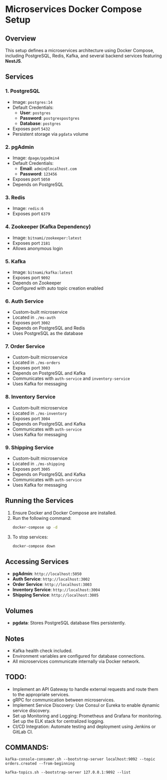 # Microservices Docker Compose Setup

## Overview
This setup defines a microservices architecture using Docker Compose, including PostgreSQL, Redis, Kafka, and several backend services featuring **NestJS**.

## Services

### 1. **PostgreSQL**
- Image: `postgres:14`
- Default Credentials:
  - **User**: `postgres`
  - **Password**: `postgrespostgres`
  - **Database**: `postgres`
- Exposes port `5432`
- Persistent storage via `pgdata` volume

### 2. **pgAdmin**
- Image: `dpage/pgadmin4`
- Default Credentials:
  - **Email**: `admin@localhost.com`
  - **Password**: `123456`
- Exposes port `5050`
- Depends on PostgreSQL

### 3. **Redis**
- Image: `redis:6`
- Exposes port `6379`

### 4. **Zookeeper (Kafka Dependency)**
- Image: `bitnami/zookeeper:latest`
- Exposes port `2181`
- Allows anonymous login

### 5. **Kafka**
- Image: `bitnami/kafka:latest`
- Exposes port `9092`
- Depends on Zookeeper
- Configured with auto topic creation enabled

### 6. **Auth Service**
- Custom-built microservice
- Located in `./ms-auth`
- Exposes port `3002`
- Depends on PostgreSQL and Redis
- Uses PostgreSQL as the database

### 7. **Order Service**
- Custom-built microservice
- Located in `./ms-orders`
- Exposes port `3003`
- Depends on PostgreSQL and Kafka
- Communicates with `auth-service` and `inventory-service`
- Uses Kafka for messaging

### 8. **Inventory Service**
- Custom-built microservice
- Located in `./ms-inventory`
- Exposes port `3004`
- Depends on PostgreSQL and Kafka
- Communicates with `auth-service`
- Uses Kafka for messaging

### 9. **Shipping Service**
- Custom-built microservice
- Located in `./ms-shipping`
- Exposes port `3005`
- Depends on PostgreSQL and Kafka
- Communicates with `auth-service`
- Uses Kafka for messaging

## Running the Services
1. Ensure Docker and Docker Compose are installed.
2. Run the following command:
   ```sh
   docker-compose up -d
   ```
3. To stop services:
   ```sh
   docker-compose down
   ```

## Accessing Services
- **pgAdmin**: `http://localhost:5050`
- **Auth Service**: `http://localhost:3002`
- **Order Service**: `http://localhost:3003`
- **Inventory Service**: `http://localhost:3004`
- **Shipping Service**: `http://localhost:3005`

## Volumes
- **pgdata**: Stores PostgreSQL database files persistently.

## Notes
- Kafka health check included.
- Environment variables are configured for database connections.
- All microservices communicate internally via Docker network.

## **TODO**:
- Implement an API Gateway to handle external requests and route them to the appropriate services.
- gRPC for communication between microservices. 
- Implement Service Discovery: Use Consul or Eureka to enable dynamic service discovery.
- Set up Monitoring and Logging: Prometheus and Grafana for monitoring. Set up the ELK stack for centralized logging.
- CI/CD Integration: Automate testing and deployment using Jenkins or GitLab CI.

## **COMMANDS**:
```
kafka-console-consumer.sh --bootstrap-server localhost:9092 --topic orders.created --from-beginning

kafka-topics.sh --bootstrap-server 127.0.0.1:9092 --list
```